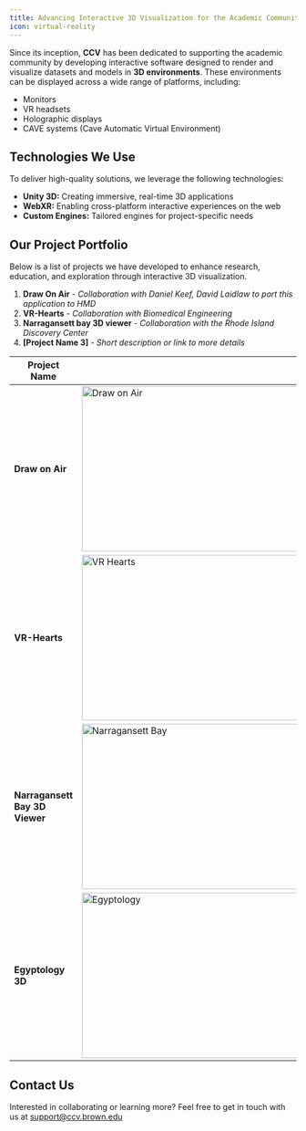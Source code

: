 ```yaml
---
title: Advancing Interactive 3D Visualization for the Academic Community
icon: virtual-reality
---
```


Since its inception, **CCV** has been dedicated to supporting the academic community by developing interactive software designed to render and visualize datasets and models in **3D environments**. These environments can be displayed across a wide range of platforms, including:

- Monitors  
- VR headsets  
- Holographic displays  
- CAVE systems (Cave Automatic Virtual Environment)  

## Technologies We Use
To deliver high-quality solutions, we leverage the following technologies:

- **Unity 3D:** Creating immersive, real-time 3D applications  
- **WebXR:** Enabling cross-platform interactive experiences on the web  
- **Custom Engines:** Tailored engines for project-specific needs  

## Our Project Portfolio
Below is a list of projects we have developed to enhance research, education, and exploration through interactive 3D visualization.

1. **Draw On Air** - *Collaboration with Daniel Keef, David Laidlaw to port this application to HMD*  
2. **VR-Hearts** - *Collaboration with Biomedical Engineering*  
3. **Narragansett bay 3D viewer** - *Collaboration with the Rhode Island Discovery Center*  
4. **[Project Name 3]** - *Short description or link to more details*  


| Project Name               | Preview                                                                                  | Description                                                                                  |
|---------------------------|-------------------------------------------------------------------------------------------|----------------------------------------------------------------------------------------------|
| **Draw on Air**            | <img src="/content/images/3d-vr-projects/draw-on-air.gif" alt="Draw on Air" width="990" height="290">  | Collaboration with Daniel Keef and David Laidlaw (Brown CS) to port this application to HMD. |
| **VR-Hearts**              | <img src="/content/images/3d-vr-projects/vr-hearts.gif" alt="VR Hearts" width="990" height="290">      | Interactive 3D visualization tool for viewing and analyzing 3D models of hearts.            |
| **Narragansett Bay 3D Viewer** | <img src="/content/images/3d-vr-projects/narragensett-2.gif" alt="Narragansett Bay" width="990" height="290"> | A digital 3D version of the Narragansett Bay in Rhode Island.                                |
| **Egyptology 3D**          | <img src="/content/images/3d-vr-projects/egyptology.gif" alt="Egyptology" width="990" height="290">    | A small 3D visualization of the inscriptions found in the Pipi Pyramid in Egypt.             |



## Contact Us
Interested in collaborating or learning more? Feel free to get in touch with us at support@ccv.brown.edu